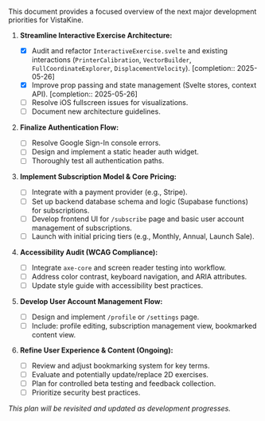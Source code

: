 This document provides a focused overview of the next major development priorities for VistaKine.

1.  **Streamline Interactive Exercise Architecture:**

    - [x] Audit and refactor `InteractiveExercise.svelte` and existing interactions (`PrinterCalibration`, `VectorBuilder`, `FullCoordinateExplorer`, `DisplacementVelocity`).  [completion:: 2025-05-26]
    - [x] Improve prop passing and state management (Svelte stores, context API).  [completion:: 2025-05-26]
    - [ ] Resolve iOS fullscreen issues for visualizations.
    - [ ] Document new architecture guidelines.

2.  **Finalize Authentication Flow:**

    - [ ] Resolve Google Sign-In console errors.
    - [ ] Design and implement a static header auth widget.
    - [ ] Thoroughly test all authentication paths.

3.  **Implement Subscription Model & Core Pricing:**

    - [ ] Integrate with a payment provider (e.g., Stripe).
    - [ ] Set up backend database schema and logic (Supabase functions) for subscriptions.
    - [ ] Develop frontend UI for `/subscribe` page and basic user account management of subscriptions.
    - [ ] Launch with initial pricing tiers (e.g., Monthly, Annual, Launch Sale).

4.  **Accessibility Audit (WCAG Compliance):**

    - [ ] Integrate `axe-core` and screen reader testing into workflow.
    - [ ] Address color contrast, keyboard navigation, and ARIA attributes.
    - [ ] Update style guide with accessibility best practices.

5.  **Develop User Account Management Flow:**

    - [ ] Design and implement `/profile` or `/settings` page.
    - [ ] Include: profile editing, subscription management view, bookmarked content view.

6.  **Refine User Experience & Content (Ongoing):**
    - [ ] Review and adjust bookmarking system for key terms.
    - [ ] Evaluate and potentially update/replace 2D exercises.
    - [ ] Plan for controlled beta testing and feedback collection.
    - [ ] Prioritize security best practices.

_This plan will be revisited and updated as development progresses._
